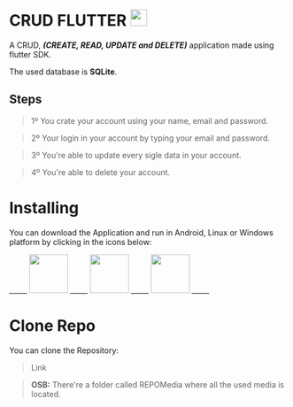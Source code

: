 # CRUD FLUTTER <img src="https://cdn.jsdelivr.net/gh/devicons/devicon/icons/flutter/flutter-original.svg" height="30" />
                    
A CRUD, _**(CREATE, READ, UPDATE and DELETE)**_ application made using flutter SDK.

The used database is **SQLite**.


## Steps

> 1º You crate your account using your name, email and password.

> 2º Your login in your account by typing your email and password.

> 3º You're able to update every sigle data in your account.

> 4º You're able to delete your account.

# Installing
You can download the Application and run in Android, Linux or Windows platform by clicking in the icons below:

<div> 

  _____ <img src="https://cdn.jsdelivr.net/gh/devicons/devicon/icons/android/android-plain.svg" height="70" /> _____
  <img src="https://cdn.jsdelivr.net/gh/devicons/devicon/icons/linux/linux-original.svg" height="70" /> _____
  <img src="https://cdn.jsdelivr.net/gh/devicons/devicon/icons/windows8/windows8-original.svg" height="70" /> _____
          
</div>

# Clone Repo

You can clone the Repository:
> Link

> **OSB:** There're a folder called REPOMedia where all the used media is located.
